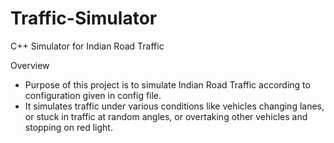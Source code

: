 # Traffic-Simulator
C++ Simulator for Indian Road Traffic

Overview
  + Purpose of this project is to simulate Indian Road Traffic according to configuration given in config file.
  + It simulates traffic under various conditions like vehicles changing lanes, or stuck in traffic at random angles, or overtaking other vehicles and stopping on red light.
